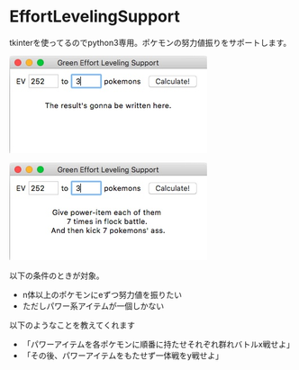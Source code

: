 
EffortLevelingSupport
===

tkinterを使ってるのでpython3専用。ポケモンの努力値振りをサポートします。

![1](media/GELS_1.jpg)

![2](media/GELS_2.jpg)

以下の条件のときが対象。

- n体以上のポケモンにeずつ努力値を振りたい
- ただしパワー系アイテムが一個しかない

以下のようなことを教えてくれます

- 「パワーアイテムを各ポケモンに順番に持たせそれぞれ群れバトルx戦せよ」
- 「その後、パワーアイテムをもたせず一体戦をy戦せよ」
